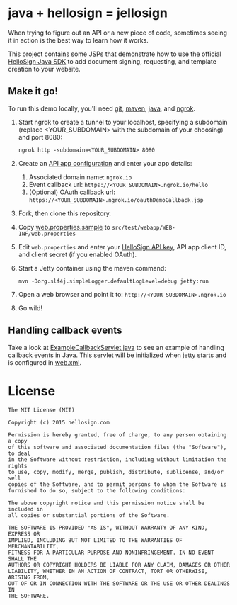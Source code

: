 # java + hellosign = jellosign
When trying to figure out an API or a new piece of code, sometimes seeing it in action is the best way to learn how it works.

This project contains some JSPs that demonstrate how to use the official [HelloSign Java SDK](https://github.com/HelloFax/hellosign-java-sdk) to add document signing, requesting, and template creation to your website.

## Make it go!
To run this demo locally, you'll need [git](https://git-scm.com/), [maven](https://maven.apache.org/),  [java](http://www.oracle.com/technetwork/java/javase/downloads/index.html), and [ngrok](https://ngrok.com/).

1. Start ngrok to create a tunnel to your localhost, specifying a subdomain (replace <YOUR_SUBDOMAIN> with the subdomain of your choosing) and port 8080:

    ```
    ngrok http -subdomain=<YOUR_SUBDOMAIN> 8080
    ```

1. Create an [API app configuration](https://www.hellosign.com/oauth/createAppForm) and enter your app details:
    1. Associated domain name: `ngrok.io`
    1. Event callback url: `https://<YOUR_SUBDOMAIN>.ngrok.io/hello`
    1. (Optional) OAuth callback url: `https://<YOUR_SUBDOMAIN>.ngrok.io/oauthDemoCallback.jsp`

1. Fork, then clone this repository.

1. Copy [web.properties.sample](src/test/webapp/WEB-INF/web.properties.sample) to  `src/test/webapp/WEB-INF/web.properties`

1. Edit `web.properties` and enter your [HelloSign API key](https://www.hellosign.com/home/myAccount#api), API app client ID, and client secret (if you enabled OAuth).

1. Start a Jetty container using the maven command:

    ```
    mvn -Dorg.slf4j.simpleLogger.defaultLogLevel=debug jetty:run
    ```

1. Open a web browser and point it to: `http://<YOUR_SUBDOMAIN>.ngrok.io`

1. Go wild!

## Handling callback events
Take a look at  [ExampleCallbackServlet.java](src/test/java/com/hellosign/sdk/callback/ExampleCallbackServlet.java) to see an example of handling callback events in Java. This servlet will be initialized when jetty starts and is configured in [web.xml](src/test/webapp/WEB-INF/web.xml).

# License
```
The MIT License (MIT)

Copyright (c) 2015 hellosign.com

Permission is hereby granted, free of charge, to any person obtaining a copy
of this software and associated documentation files (the "Software"), to deal
in the Software without restriction, including without limitation the rights
to use, copy, modify, merge, publish, distribute, sublicense, and/or sell
copies of the Software, and to permit persons to whom the Software is
furnished to do so, subject to the following conditions:

The above copyright notice and this permission notice shall be included in
all copies or substantial portions of the Software.

THE SOFTWARE IS PROVIDED "AS IS", WITHOUT WARRANTY OF ANY KIND, EXPRESS OR
IMPLIED, INCLUDING BUT NOT LIMITED TO THE WARRANTIES OF MERCHANTABILITY,
FITNESS FOR A PARTICULAR PURPOSE AND NONINFRINGEMENT. IN NO EVENT SHALL THE
AUTHORS OR COPYRIGHT HOLDERS BE LIABLE FOR ANY CLAIM, DAMAGES OR OTHER
LIABILITY, WHETHER IN AN ACTION OF CONTRACT, TORT OR OTHERWISE, ARISING FROM,
OUT OF OR IN CONNECTION WITH THE SOFTWARE OR THE USE OR OTHER DEALINGS IN
THE SOFTWARE.
```
